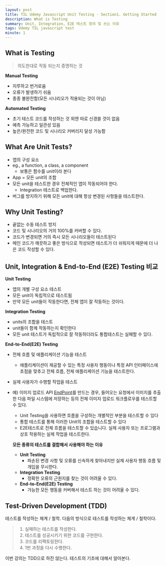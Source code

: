 ```yaml
---
layout: post
title: TIL Udemy Javascript Unit Testing - Section1. Getting Started
description: What is Testing
summary: Unit, Integration, E2E 테스트 정의 및 쓰는 이유
tags: Udemy TIL javascript test
minute: 1
---
```


## What is Testing

> 의도한대로 작동 되는지 증명하는 것

**Manual Testing**

- 지루하고 번거로움
- 오류가 발생하기 쉬움
- 종종 불완전함(모든 시나리오가 적용되는 것이 아님)

**Automated Testing**

- 초기 테스트 코드를 작성하는 것 외엔 따로 신경쓸 것이 없음
- 예측 가능하고 일관성 있음
- 높은/완전한 코드 및 시나리오 커버리지 달성 가능함

## What Are Unit Tests?

- 앱의 구성 요소
- eg., a function, a class, a component
  - 보통은 함수를 unit이라 본다
- App = 모든 unit의 조합
- 모든 unit을 테스트한 경우 전체적인 앱이 작동되어야 한다.
  - Integration 테스트로 백업한다.
- 버그를 방지하기 위해 모든 unit에 대해 항상 변경된 사항들을 테스트한다.

## Why Unit Testing?

- 끝없는 수동 테스트 방지
- 코드 및 시나리오의 거의 100%를 커버할 수 있다.
- 코드가 변경되면 거의 즉시 모든 시나리오들이 테스트된다
- 메인 코드가 깨끗하고 좋은 방식으로 작성되면 테스트가 더 쉬워지게 때문에 더 나은 코드 작성할 수 있다.

## Unit, Integration & End-to-End (E2E) Testing 비교

**Unit Testing**

- 앱의 개별 구성 요소 테스트
- 모든 unit이 독립적으로 테스트됨
- 만약 모든 unit들이 작동한다면, 전체 앱이 잘 작동하는 것이다.

**Integration Testing**

- units의 조합을 테스트
- unit들이 함께 작동하는지 확인한다
- 모든 unit 테스트가 독립적으로 잘 작동하더라도 통합테스트는 실패할 수 있다.

**End-to-End(E2E) Testing**

- 전체 흐름 및 애플리케이션 기능을 테스트
  - 애플리케이션이 제공할 수 있는 특정 사용자 행동이나 특정 API 인터페이스에 초점을 맞추고 전체 흐름, 전체 애플리케이션 기능을 테스트한다.
- 실제 사용자가 수행할 작업을 테스트
- 예) 이미지 업로드 API [EndPoint](https://blog.naver.com/PostView.naver?blogId=ghdalswl77&logNo=222401162545&parentCategoryNo=&categoryNo=90&viewDate=&isShowPopularPosts=true&from=search)를 만드는 경우, 들어오는 요청에서 이미지를 추출한 다음 파일 시스템에 저장하는 등의 전체 이미지 업로드 워크플로우를 테스트할 수 있다.

  - Unit Testing을 사용하면 흐름을 구성하는 개별적인 부분을 테스트할 수 있다
  - 통합 테스트를 통해 이러한 Unit의 조합을 테스트할 수 있다
  - E2E테스트로 전체 흐름을 테스트할 수 있습니다. 실제 사용자 또는 프로그램과 상호 작용하는 실제 작업을 테스트한다.

  **모든 종류의 테스트를 결합해서 사용해야 하는 이유**

  - **Unit Testing**
    - 파손된 변경 사항 및 오류를 신속하게 찾아내지만 실제 사용자 행동 흐름 및 개입을 무시한다.
  - **Integration Testing**
    - 정확한 오류의 근원지를 찾는 것이 어려울 수 있다.
  - **End-to-End(E2E) Testing**
    - 가능한 모든 행동을 커버해서 테스트 하는 것이 어려울 수 있다.

## Test-Driven Development (TDD)

테스트를 작성하는 체계 / 철학. 다음의 방식으로 테스트를 작성하는 체계 / 철학이다.

> 1. 실패하는 테스트를 작성한다.
> 2. 테스트를 성공시키기 위한 코드를 구현한다.
> 3. 코드를 리팩토링한다.
> 4. 1번 과정을 다시 수행한다.

이번 강의는 TDD으로 하진 않는다. 테스트의 기초에 대해서 알아본다.
